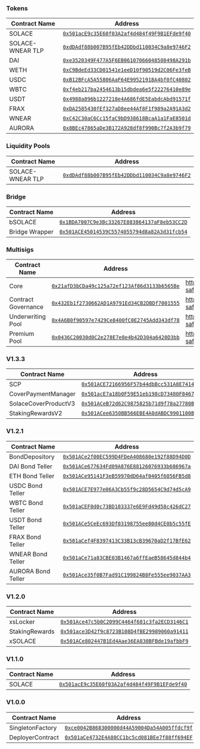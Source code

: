 ### Tokens

| Contract Name                | Address                                      |
|------------------------------|----------------------------------------------|
| SOLACE                       | [`0x501acE9c35E60f03A2af4d484f49F9B1EFde9f40`](https://aurorascan.dev/address/0x501acE9c35E60f03A2af4d484f49F9B1EFde9f40) |
| SOLACE-WNEAR TLP             | [`0xdDAdf88b007B95fEb42DDbd110034C9a8e9746F2`](https://aurorascan.dev/address/0xdDAdf88b007B95fEb42DDbd110034C9a8e9746F2) |
| DAI                          | [`0xe3520349F477A5F6EB06107066048508498A291b`](https://aurorascan.dev/address/0xe3520349F477A5F6EB06107066048508498A291b) |
| WETH                         | [`0xC9BdeEd33CD01541e1eeD10f90519d2C06Fe3feB`](https://aurorascan.dev/address/0xC9BdeEd33CD01541e1eeD10f90519d2C06Fe3feB) |
| USDC                         | [`0xB12BFcA5A55806AaF64E99521918A4bf0fC40802`](https://aurorascan.dev/address/0xB12BFcA5A55806AaF64E99521918A4bf0fC40802) |
| WBTC                         | [`0xf4eb217ba2454613b15dbdea6e5f22276410e89e`](https://aurorascan.dev/address/0xf4eb217ba2454613b15dbdea6e5f22276410e89e) |
| USDT                         | [`0x4988a896b1227218e4A686fdE5EabdcAbd91571f`](https://aurorascan.dev/address/0x4988a896b1227218e4A686fdE5EabdcAbd91571f) |
| FRAX                         | [`0xDA2585430fEf327aD8ee44Af8F1f989a2A91A3d2`](https://aurorascan.dev/address/0xDA2585430fEf327aD8ee44Af8F1f989a2A91A3d2) |
| WNEAR                        | [`0xC42C30aC6Cc15faC9bD938618BcaA1a1FaE8501d`](https://aurorascan.dev/address/0xC42C30aC6Cc15faC9bD938618BcaA1a1FaE8501d) |
| AURORA                       | [`0x8BEc47865aDe3B172A928df8f990Bc7f2A3b9f79`](https://aurorascan.dev/address/0x8BEc47865aDe3B172A928df8f990Bc7f2A3b9f79) |

### Liquidity Pools

| Contract Name                | Address                                      |
|------------------------------|----------------------------------------------|
| SOLACE-WNEAR TLP             | [`0xdDAdf88b007B95fEb42DDbd110034C9a8e9746F2`](https://aurorascan.dev/address/0xdDAdf88b007B95fEb42DDbd110034C9a8e9746F2) |

### Bridge

| Contract Name                | Address                                      |
|------------------------------|----------------------------------------------|
| bSOLACE                      | [`0x1BDA7007C9e3Bc33267E883864137aF8eb53CC2D`](https://aurorascan.dev/address/0x1BDA7007C9e3Bc33267E883864137aF8eb53CC2D) |
| Bridge Wrapper               | [`0x501ACE45014539C5574055794d8a82A3d31fcb54`](https://aurorascan.dev/address/0x501ACE45014539C5574055794d8a82A3d31fcb54) |

### Multisigs

| Contract Name                | Address                                      | Links |
|------------------------------|----------------------------------------------|-------|
| Core                         | [`0x21afD3bCDa49c125a72ef123Af86d3133b6565Be`](https://aurorascan.dev/address/0x21afD3bCDa49c125a72ef123Af86d3133b6565Be) | https://gnosis-safe.io/app/aurora:0x21afD3bCDa49c125a72ef123Af86d3133b6565Be |
| Contract Governance          | [`0x432Eb1f2730662AD1A9791Ed34CB2DBDf7001555`](https://aurorascan.dev/address/0x432Eb1f2730662AD1A9791Ed34CB2DBDf7001555) | https://gnosis-safe.io/app/aurora:0x432Eb1f2730662AD1A9791Ed34CB2DBDf7001555 |
| Underwriting Pool            | [`0x4A6B0f90597e7429Ce8400fC0E2745Add343df78`](https://aurorascan.dev/address/0x4A6B0f90597e7429Ce8400fC0E2745Add343df78) | https://gnosis-safe.io/app/aurora:0x4A6B0f90597e7429Ce8400fC0E2745Add343df78 |
| Premium Pool                 | [`0x0436C20030d0C2e278E7e8e4b42D304a6420D3bb`](https://aurorascan.dev/address/0x0436C20030d0C2e278E7e8e4b42D304a6420D3bb) | https://gnosis-safe.io/app/aurora:0x0436C20030d0C2e278E7e8e4b42D304a6420D3bb |

### V1.3.3

| Contract Name                | Address                                      |
|------------------------------|----------------------------------------------|
| SCP                          | [`0x501ACE72166956F57b44dbBcc531A8E741449997`](https://aurorascan.dev/address/0x501ACE72166956F57b44dbBcc531A8E741449997) |
| CoverPaymentManager          | [`0x501acE7a18b0F59E51eb198cD73480F8467DE100`](https://aurorascan.dev/address/0x501acE7a18b0F59E51eb198cD73480F8467DE100) |
| SolaceCoverProductV3         | [`0x501ACeB72d62C9875825b71d9f78a27780B5624d`](https://aurorascan.dev/address/0x501ACeB72d62C9875825b71d9f78a27780B5624d) |
| StakingRewardsV2             | [`0x501ACee6350BB566EBE4A0dABDC9901100B8c445`](https://aurorascan.dev/address/0x501ACee6350BB566EBE4A0dABDC9901100B8c445) |

### V1.2.1

| Contract Name                | Address                                      |
|------------------------------|----------------------------------------------|
| BondDepository               | [`0x501ACe2f00EC599D4FDeA408680e192f88D94D0D`](https://aurorascan.dev/address/0x501ACe2f00EC599D4FDeA408680e192f88D94D0D) |
| DAI Bond Teller              | [`0x501ACe677634Fd09A876E88126076933b686967a`](https://aurorascan.dev/address/0x501ACe677634Fd09A876E88126076933b686967a) |
| ETH Bond Teller              | [`0x501ACe95141F3eB59970dD64af0405f6056FB5d8`](https://aurorascan.dev/address/0x501ACe95141F3eB59970dD64af0405f6056FB5d8) |
| USDC Bond Teller             | [`0x501ACE7E977e06A3Cb55f9c28D5654C9d74d5cA9`](https://aurorascan.dev/address/0x501ACE7E977e06A3Cb55f9c28D5654C9d74d5cA9) |
| WBTC Bond Teller             | [`0x501aCEF0d0c73BD103337e6E9Fd49d58c426dC27`](https://aurorascan.dev/address/0x501aCEF0d0c73BD103337e6E9Fd49d58c426dC27) |
| USDT Bond Teller             | [`0x501ACe5CeEc693Df03198755ee80d4CE0b5c55fE`](https://aurorascan.dev/address/0x501ACe5CeEc693Df03198755ee80d4CE0b5c55fE) |
| FRAX Bond Teller             | [`0x501aCef4F8397413C33B13cB39670aD2f17BfE62`](https://aurorascan.dev/address/0x501aCef4F8397413C33B13cB39670aD2f17BfE62) |
| WNEAR Bond Teller            | [`0x501aCe71a83CBE03B1467a6ffEaeB58645d844b4`](https://aurorascan.dev/address/0x501aCe71a83CBE03B1467a6ffEaeB58645d844b4) |
| AURORA Bond Teller           | [`0x501Ace35f0B7Fad91C199824B8Fe555ee9037AA3`](https://aurorascan.dev/address/0x501Ace35f0B7Fad91C199824B8Fe555ee9037AA3) |

### V1.2.0

| Contract Name                | Address                                      |
|------------------------------|----------------------------------------------|
| xsLocker                     | [`0x501Ace47c5b0C2099C4464f681c3fa2ECD3146C1`](https://aurorascan.dev/address/0x501Ace47c5b0C2099C4464f681c3fa2ECD3146C1) |
| StakingRewards               | [`0x501ace3D42f9c8723B108D4fBE29989060a91411`](https://aurorascan.dev/address/0x501ace3D42f9c8723B108D4fBE29989060a91411) |
| xSOLACE                      | [`0x501ACe802447B1Ed4Aae36EA830BFBde19afbbF9`](https://aurorascan.dev/address/0x501ACe802447B1Ed4Aae36EA830BFBde19afbbF9) |

### V1.1.0

| Contract Name                | Address                                      |
|------------------------------|----------------------------------------------|
| SOLACE                       | [`0x501acE9c35E60f03A2af4d484f49F9B1EFde9f40`](https://aurorascan.dev/address/0x501acE9c35E60f03A2af4d484f49F9B1EFde9f40) |

### V1.0.0

| Contract Name                | Address                                      |
|------------------------------|----------------------------------------------|
| SingletonFactory             | [`0xce0042B868300000d44A59004Da54A005ffdcf9f`](https://aurorascan.dev/address/0xce0042B868300000d44A59004Da54A005ffdcf9f) |
| DeployerContract             | [`0x501aCe4732E4A80CC1bc5cd081BEe7f88ff694EF`](https://aurorascan.dev/address/0x501aCe4732E4A80CC1bc5cd081BEe7f88ff694EF) |
